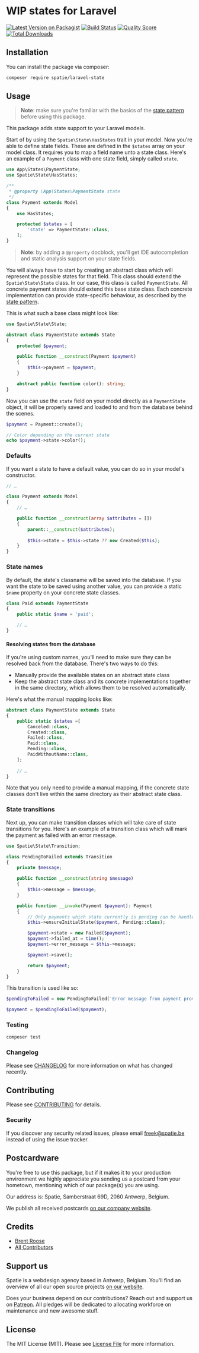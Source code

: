 # WIP states for Laravel

[![Latest Version on Packagist](https://img.shields.io/packagist/v/spatie/state.svg?style=flat-square)](https://packagist.org/packages/spatie/:package_name)
[![Build Status](https://img.shields.io/travis/spatie/state/master.svg?style=flat-square)](https://travis-ci.org/spatie/:package_name)
[![Quality Score](https://img.shields.io/scrutinizer/g/spatie/state.svg?style=flat-square)](https://scrutinizer-ci.com/g/spatie/:package_name)
[![Total Downloads](https://img.shields.io/packagist/dt/spatie/state.svg?style=flat-square)](https://packagist.org/packages/spatie/:package_name)

## Installation

You can install the package via composer:

```bash
composer require spatie/laravel-state
```

## Usage

> **Note**: make sure you're familiar with the basics of the [state pattern](https://en.wikipedia.org/wiki/State_pattern) before using this package.

This package adds state support to your Laravel models. 

Start of by using the `Spatie\State\HasStates` trait in your model. Now you're able to define state fields. 
These are defined in the `$states` array on your model class. It requires you to map a field name unto a state class.
Here's an example of a `Payment` class with one state field, simply called `state`.

```php
use App\States\PaymentState;
use Spatie\State\HasStates;

/**
 * @property \App\States\PaymentState state
 */
class Payment extends Model
{
    use HasStates;

    protected $states = [
        'state' => PaymentState::class,
    ];
}
```

> **Note**: by adding a `@property` docblock, you'll get IDE autocompletion and static analysis support on your state fields.

You will always have to start by creating an abstract class which will represent the possible states for that field. This class should extend the `Spatie\State\State` class. In our case, this class is called `PaymentState`. All concrete payment states should extend this base state class. Each concrete implementation can provide state-specific behaviour, as described by the [state pattern](https://en.wikipedia.org/wiki/State_pattern). 

This is what such a base class might look like:

```php
use Spatie\State\State;

abstract class PaymentState extends State
{
    protected $payment;

    public function __construct(Payment $payment)
    {
        $this->payment = $payment;
    }

    abstract public function color(): string;
}
```

Now you can use the `state` field on your model directly as a `PaymentState` object, it will be properly saved and loaded to and from the database behind the scenes.

```php
$payment = Payment::create();

// Color depending on the current state
echo $payment->state->color();
```

### Defaults

If you want a state to have a default value, you can do so in your model's constructor.

```php
// …

class Payment extends Model
{
    // …

    public function __construct(array $attributes = [])
    {
        parent::__construct($attributes);
        
        $this->state = $this->state ?? new Created($this);
    }
}
```

### State names

By default, the state's classname will be saved into the database. If you want the state to be saved using another value, you can provide a static `$name` property on your concrete state classes.

```php
class Paid extends PaymentState
{
    public static $name = 'paid';

    // …
}
```

#### Resolving states from the database

If you're using custom names, you'll need to make sure they can be resolved back from the database. There's two ways to do this:

- Manually provide the available states on an abstract state class
- Keep the abstract state class and its concrete implementations together in the same directory, which allows them to be resolved automatically.

Here's what the manual mapping looks like:

```php
abstract class PaymentState extends State
{
    public static $states =[
        Canceled::class,
        Created::class,
        Failed::class,
        Paid::class,
        Pending::class,
        PaidWithoutName::class,
    ];
    
    // …
}
```

Note that you only need to provide a manual mapping, if the concrete state classes don't live within the same directory as their abstract state class.

### State transitions

Next up, you can make transition classes which will take care of state transitions for you. Here's an example of a transition class which will mark the payment as failed with an error message.

```php
use Spatie\State\Transition;

class PendingToFailed extends Transition
{
    private $message;

    public function __construct(string $message)
    {
        $this->message = $message;
    }

    public function __invoke(Payment $payment): Payment
    {
        // Only payments which state currently is pending can be handled by this transition
        $this->ensureInitialState($payment, Pending::class);

        $payment->state = new Failed($payment);
        $payment->failed_at = time();
        $payment->error_message = $this->message;

        $payment->save();

        return $payment;
    }
}
```

This transition is used like so:

```php
$pendingToFailed = new PendingToFailed('Error message from payment provider');

$payment = $pendingToFailed($payment);
```

### Testing

``` bash
composer test
```

### Changelog

Please see [CHANGELOG](CHANGELOG.md) for more information on what has changed recently.

## Contributing

Please see [CONTRIBUTING](CONTRIBUTING.md) for details.

### Security

If you discover any security related issues, please email freek@spatie.be instead of using the issue tracker.

## Postcardware

You're free to use this package, but if it makes it to your production environment we highly appreciate you sending us a postcard from your hometown, mentioning which of our package(s) you are using.

Our address is: Spatie, Samberstraat 69D, 2060 Antwerp, Belgium.

We publish all received postcards [on our company website](https://spatie.be/en/opensource/postcards).

## Credits

- [Brent Roose](https://github.com/brendt)
- [All Contributors](../../contributors)

## Support us

Spatie is a webdesign agency based in Antwerp, Belgium. You'll find an overview of all our open source projects [on our website](https://spatie.be/opensource).

Does your business depend on our contributions? Reach out and support us on [Patreon](https://www.patreon.com/spatie). 
All pledges will be dedicated to allocating workforce on maintenance and new awesome stuff.

## License

The MIT License (MIT). Please see [License File](LICENSE.md) for more information.
